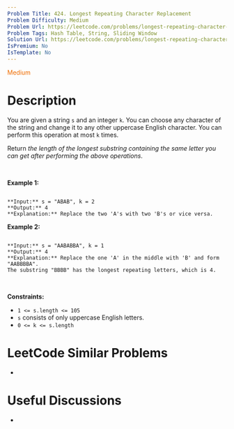 ```yaml
---
Problem Title: 424. Longest Repeating Character Replacement
Problem Difficulty: Medium
Problem Url: https://leetcode.com/problems/longest-repeating-character-replacement/
Problem Tags: Hash Table, String, Sliding Window
Solution Url: https://leetcode.com/problems/longest-repeating-character-replacement/solution/
IsPremium: No
IsTemplate: No
---
```


<span style="color: rgb(239, 108, 0);">Medium</span>

# Description

You are given a string `s` and an integer `k`. You can choose any character of the string and change it to any other uppercase English character. You can perform this operation at most `k` times.


Return *the length of the longest substring containing the same letter you can get after performing the above operations*.


 


**Example 1:**



```

**Input:** s = "ABAB", k = 2
**Output:** 4
**Explanation:** Replace the two 'A's with two 'B's or vice versa.

```

**Example 2:**



```

**Input:** s = "AABABBA", k = 1
**Output:** 4
**Explanation:** Replace the one 'A' in the middle with 'B' and form "AABBBBA".
The substring "BBBB" has the longest repeating letters, which is 4.

```

 


**Constraints:**


* `1 <= s.length <= 105`
* `s` consists of only uppercase English letters.
* `0 <= k <= s.length`




# LeetCode Similar Problems

- []()

# Useful Discussions

- []()
